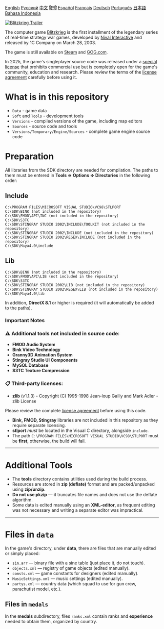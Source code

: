 [English](README_English.md)        [Русский](README.md)        [中文](README_Chinese.md)        [हिन्दी](README_Hindi.md)        [Español](README_Spanish.md)        [Français](README_French.md)        [Deutsch](README_German.md)        [Português](README_Portuguese.md)        [日本語](README_Japanese.md)        [Bahasa Indonesia](README_Indonesian.md)

[![Blitzkrieg Trailer](Blitzkrieg.png)](https://www.youtube.com/watch?v=zNxMvTcsJbk)

The computer game [Blitzkrieg](https://wikipedia.org/wiki/Blitzkrieg_(video_game)) is the first installment of the legendary series of real-time strategy war games, developed by [Nival Interactive](http://nival.com/) and released by 1C Company on March 28, 2003.

The game is still available on [Steam](https://store.steampowered.com/app/313480/Blitzkrieg_Anthology/) and [GOG.com](https://www.gog.com/en/game/blitzkrieg_anthology).

In 2025, the game's singleplayer source code was released under a [special license](LICENSE.md) that prohibits commercial use but is completely open for the game's community, education and research.
Please review the terms of the [license agreement](LICENSE.md) carefully before using it.

# What is in this repository
- `Data` - game data
- `Soft` and `Tools` - development tools
- `Versions` - compiled versions of the game, including map editors
- `Sources` - source code and tools
- `Versions/Temporary/Engine/Sources` - complete game engine source code

# Preparation

All libraries from the SDK directory are needed for compilation. The paths to them must be entered in **Tools => Options => Directories** in the following order:

## Include
```
C:\PROGRAM FILES\MICROSOFT VISUAL STUDIO\VC98\STLPORT
C:\SDK\BINK (not included in the repository)
C:\SDK\FMOD\API\INC (not included in the repository)
C:\SDK\S3TC
C:\SDK\STINGRAY STUDIO 2002\INCLUDE\TOOLKIT (not included in the repository)
C:\SDK\STINGRAY STUDIO 2002\INCLUDE (not included in the repository)
C:\SDK\STINGRAY STUDIO 2002\REGEX\INCLUDE (not included in the repository)
C:\SDK\Maya4.0\include
```

## Lib
```
C:\SDK\BINK (not included in the repository)
C:\SDK\FMOD\API\LIB (not included in the repository)
C:\SDK\S3TC
C:\SDK\STINGRAY STUDIO 2002\LIB (not included in the repository)
C:\SDK\STINGRAY STUDIO 2002\REGEX\LIB (not included in the repository)
C:\SDK\Maya4.0\lib
```

In addition, **DirectX 8.1** or higher is required (it will automatically be added to the paths).

### Important Notes

### ⚠️ Additional tools not included in source code:
- **FMOD Audio System**
- **Bink Video Technology**
- **Granny3D Animation System**
- **Stingray Studio UI Components**
- **MySQL Database**
- **S3TC Texture Compression**

### 📋 Third-party licenses:
- **zlib** (v1.1.3) - Copyright (C) 1995-1998 Jean-loup Gailly and Mark Adler - zlib License

Please review the complete [license agreement](LICENSE.md) before using this code.

- **Bink, FMOD, Stingray** libraries are not included in this repository as they require separate licensing.
- **stlport** *must* be located in the Visual C directory, alongside `include`.
- The path `C:\PROGRAM FILES\MICROSOFT VISUAL STUDIO\VC98\STLPORT` must be **first**, otherwise, the build will fail.

---

# Additional Tools

- The **tools** directory contains utilities used during the build process.
- Resources are stored in **zip (deflate)** format and are packed/unpacked using **zip/unzip**.
- **Do not use pkzip** — it truncates file names and does not use the deflate algorithm.
- Some data is edited manually using an **XML-editor**, as frequent editing was not necessary and writing a separate editor was impractical.

---

# Files in `data`

In the game's directory, under **data**, there are files that are manually edited or simply placed:

- `sin.arr` — binary file with a sine table (just place it, do not touch).
- `objects.xml` — registry of game objects (edited manually).
- `consts.xml` — game constants for designers (edited manually).
- `MusicSettings.xml` — music settings (edited manually).
- `partys.xml` — country data (which squad to use for gun crew, parachutist model, etc.).

## Files in `medals`

In the **medals** subdirectory, files `ranks.xml` contain ranks and **experience** needed to obtain them, organized by country.

